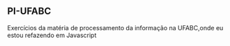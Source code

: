 ## PI-UFABC
Exercícios da matéria de processamento da informação na UFABC,onde eu estou refazendo em Javascript
